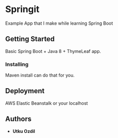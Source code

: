 # Springit

Example App that I make while learning Spring Boot

## Getting Started

Basic Spring Boot + Java 8 + ThymeLeaf app.

### Installing

Maven install can do that for you.

## Deployment

AWS Elastic Beanstalk or your localhost

## Authors

* **Utku Ozdil**
